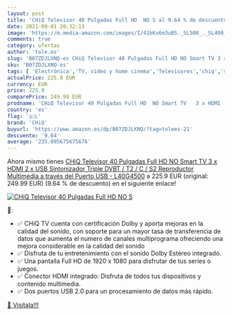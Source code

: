 ```yaml
---
layout: post
title: 'CHiQ Televisor 40 Pulgadas Full HD  NO S al 9.64 % de descuento'
date: 2021-09-01 20:32:13
image: 'https://m.media-amazon.com/images/I/41bKx6m3uBS._SL500_._SL400_.jpg'
comments: true
category: ofertas
author: 'tole.es'
slug: 'B07ZDJLXNQ-es CHiQ Televisor 40 Pulgadas Full HD NO Smart TV 3 x HDMI 2...'
sku: 'B07ZDJLXNQ-es'
tags: [ 'Electrónica','TV, vídeo y home cinema','Televisores','chiq','smart','televisor','tv', ]
actualPrice: 225.9 EUR
currency: EUR
price: 225.9
comparePrice: 249.99 EUR
prodname: 'CHiQ Televisor 40 Pulgadas Full HD  NO Smart TV   3 x HDMI  2 x USB  Sintonizador Triple  DVBT / T2 / C / S2   Reproductor Multimedia a través del Puerto USB - L40G4500'
country: 'es'
flag: '🇪🇸'
brand: 'CHiQ'
buyurl: 'https://www.amazon.es/dp/B07ZDJLXNQ/?tag=tolees-21'
descuento: '9.64'
average: '235.095675675676'
---
```


Ahora mismo tienes [CHiQ Televisor 40 Pulgadas Full HD  NO Smart TV   3 x HDMI  2 x USB  Sintonizador Triple  DVBT / T2 / C / S2   Reproductor Multimedia a través del Puerto USB - L40G4500](https://www.amazon.es/dp/B07ZDJLXNQ/?tag=tolees-21) a 225.9 EUR (original: 249.99 EUR) (9.64 %  de descuento) en el siguiente enlace!

[![CHiQ Televisor 40 Pulgadas Full HD  NO S](https://m.media-amazon.com/images/I/41bKx6m3uBS._SL500_._SL400_.jpg)](https://www.amazon.es/dp/B07ZDJLXNQ/?tag=tolees-21)

🔎:

- ✅ CHiQ TV cuenta con certificación Dolby y aporta mejoras en la calidad del sonido, con soporte para un mayor tasa de transferencia de datos que aumenta el numero de canales multiprograma ofreciendo una mejora considerable en la calidad del sonido
- ✅ Disfruta de tu entretenimiento con el sonido Dolby Estéreo integrado.
- ✅ Una pantalla Full HD de 1920 x 1080 para disfrutar de tus series o juegos.
- ✅ Conector HDMI integrado: Disfruta de todos tus dispositivos y contenido multimedia.
- ✅ Dos puertos USB 2.0 para un procesamiento de datos más rápido.

[🛒 Visítala!!!](https://www.amazon.es/dp/B07ZDJLXNQ/?tag=tolees-21)
